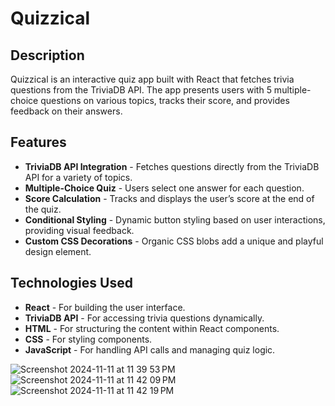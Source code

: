 # Quizzical

## Description
Quizzical is an interactive quiz app built with React that fetches trivia questions from the TriviaDB API. The app presents users with 5 multiple-choice questions on various topics, tracks their score, and provides feedback on their answers.

## Features
- **TriviaDB API Integration** - Fetches questions directly from the TriviaDB API for a variety of topics.
- **Multiple-Choice Quiz** - Users select one answer for each question.
- **Score Calculation** - Tracks and displays the user’s score at the end of the quiz.
- **Conditional Styling** - Dynamic button styling based on user interactions, providing visual feedback.
- **Custom CSS Decorations** - Organic CSS blobs add a unique and playful design element.

## Technologies Used
- **React** - For building the user interface.
- **TriviaDB API** - For accessing trivia questions dynamically.
- **HTML** - For structuring the content within React components.
- **CSS** - For styling components.
- **JavaScript** - For handling API calls and managing quiz logic.

![Screenshot 2024-11-11 at 11 39 53 PM](https://github.com/user-attachments/assets/9ff783a9-fea2-4366-ab51-8d190cafc396)
![Screenshot 2024-11-11 at 11 42 09 PM](https://github.com/user-attachments/assets/22039737-66e1-4f07-b2fa-863b1b0daaff)
![Screenshot 2024-11-11 at 11 42 19 PM](https://github.com/user-attachments/assets/dd3c5398-02fd-4d97-8a21-a9e30cbc4bbf)